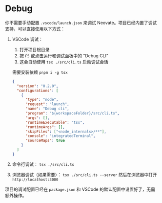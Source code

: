 # Debug

你不需要手动配置 `.vscode/launch.json` 来调试 Neovate。项目已经内置了调试支持，可以直接使用以下方式：

1. VSCode 调试：
    1. 打开项目根目录
    2. 按 `F5` 或点击运行和调试面板中的 "Debug CLI"
    3. 这会自动使用 `tsx ./src/cli.ts` 启动调试会话

    需要安装依赖 `pnpm i -g tsx`

    ```json
    {
      "version": "0.2.0",
      "configurations": [
        {
          "type": "node",
          "request": "launch",
          "name": "Debug cli",
          "program": "${workspaceFolder}/src/cli.ts",
          "args": [],
          "runtimeExecutable": "tsx",
          "runtimeArgs": [],
          "skipFiles": ["<node_internals>/**"],
          "console": "integratedTerminal",
          "sourceMaps": true
        }
      ]
    }
    ```

2. 命令行调试：
    `tsx ./src/cli.ts`
3. 浏览器调试（如果需要）：
    `tsx ./src/cli.ts --server`
    然后在浏览器中打开 `http://localhost:3000`

项目的调试配置已经在 `package.json` 和 VSCode 的默认配置中设置好了，无需额外操作。
